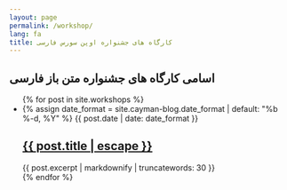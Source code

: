 ```yaml
---
layout: page
permalink: /workshop/
lang: fa
title: کارگاه های جشنواره اوپن سورس فارسی
---
```


<h2>اسامی کارگاه های جشنواره متن باز فارسی</h2>

<ul class="post-list">
  {% for post in site.workshops %}
    <li>
      {% assign date_format = site.cayman-blog.date_format | default: "%b %-d, %Y" %}
      <span class="post-meta">{{ post.date | date: date_format }}</span>
      <h2>
        <a class="post-link" href="{{ post.url | relative_url }}" title="{{ post.title }}">{{ post.title | escape }}</a>
      </h2>
      <span>{{ post.excerpt | markdownify | truncatewords: 30 }}</span>
    </li>
  {% endfor %}
</ul>

